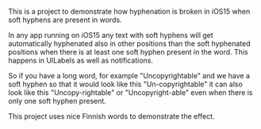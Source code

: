 This is a project to demonstrate how hyphenation is broken in iOS15 when soft hyphens are present in words.

In any app running on iOS15 any text with soft hyphens will get automatically hyphenated also in other positions than the soft hyphenated positions when there is at least one soft hyphen present in the word. This happens in UILabels as well as notifications.

So if you have a long word, for example "Uncopyrightable" and we have a soft hyphen so that it would look like this "Un-copyrightable" it can also look like this "Uncopy-rightable" or "Uncopyright-able" even when there is only one soft hyphen present.

This project uses nice Finnish words to demonstrate the effect.
